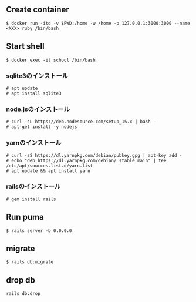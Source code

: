 ## Create container

```
$ docker run -itd -v $PWD:/home -w /home -p 127.0.0.1:3000:3000 --name <XXX> ruby /bin/bash
```

## Start shell

```
$ docker exec -it school /bin/bash
```

### sqlite3のインストール

```
# apt update
# apt install sqlite3
```

### node.jsのインストール

```
# curl -sL https://deb.nodesource.com/setup_15.x | bash -
# apt-get install -y nodejs
```

### yarnのインストール
```
# curl -sS https://dl.yarnpkg.com/debian/pubkey.gpg | apt-key add -
# echo "deb https://dl.yarnpkg.com/debian/ stable main" | tee /etc/apt/sources.list.d/yarn.list
# apt update && apt install yarn
```
### railsのインストール

```
# gem install rails
```

## Run puma

```
$ rails server -b 0.0.0.0
```

## migrate

```
$ rails db:migrate
```

## drop db

```
rails db:drop
```

